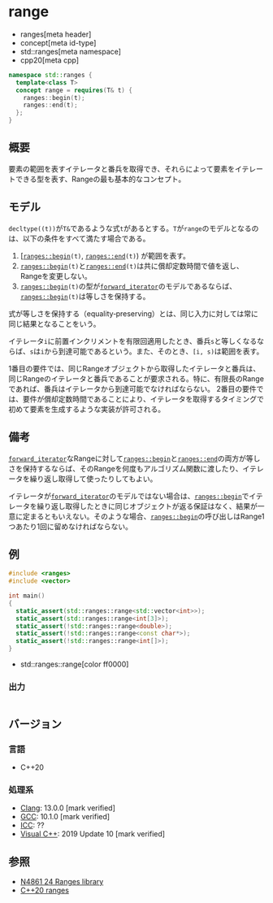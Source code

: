# range
* ranges[meta header]
* concept[meta id-type]
* std::ranges[meta namespace]
* cpp20[meta cpp]

```cpp
namespace std::ranges {
  template<class T>
  concept range = requires(T& t) {
    ranges::begin(t);
    ranges::end(t);
  };
}
```

## 概要
要素の範囲を表すイテレータと番兵を取得でき、それらによって要素をイテレートできる型を表す、Rangeの最も基本的なコンセプト。

## モデル
`decltype((t))`が`T&`であるような式`t`があるとする。`T`が`range`のモデルとなるのは、以下の条件をすべて満たす場合である。

1. \[[`ranges::begin`](begin.md)`(t)`, [`ranges::end`](end.md)`(t)`) が範囲を表す。
2. [`ranges::begin`](begin.md)`(t)`と[`ranges::end`](end.md)`(t)`は共に償却定数時間で値を返し、Rangeを変更しない。
3. [`ranges::begin`](begin.md)`(t)`の型が[`forward_iterator`](/reference/iterator/forward_iterator.md)のモデルであるならば、[`ranges::begin`](begin.md)`(t)`は等しさを保持する。

式が等しさを保持する（equality‑preserving）とは、同じ入力に対しては常に同じ結果となることをいう。

イテレータ`i`に前置インクリメントを有限回適用したとき、番兵`s`と等しくなるならば、`s`は`i`から到達可能であるという。また、そのとき、`[i, s)`は範囲を表す。

1番目の要件では、同じRangeオブジェクトから取得したイテレータと番兵は、同じRangeのイテレータと番兵であることが要求される。特に、有限長のRangeであれば、番兵はイテレータから到達可能でなければならない。
2番目の要件では、要件が償却定数時間であることにより、イテレータを取得するタイミングで初めて要素を生成するような実装が許可される。

## 備考
[`forward_iterator`](/reference/iterator/forward_iterator.md)なRangeに対して[`ranges::begin`](begin.md)と[`ranges::end`](end.md)の両方が等しさを保持するならば、そのRangeを何度もアルゴリズム関数に渡したり、イテレータを繰り返し取得して使ったりしてもよい。

イテレータが[`forward_iterator`](/reference/iterator/forward_iterator.md)のモデルではない場合は、[`ranges::begin`](begin.md)でイテレータを繰り返し取得したときに同じオブジェクトが返る保証はなく、結果が一意に定まるともいえない。そのような場合、[`ranges::begin`](begin.md)の呼び出しはRange1つあたり1回に留めなければならない。

## 例
```cpp example
#include <ranges>
#include <vector>

int main()
{
  static_assert(std::ranges::range<std::vector<int>>);
  static_assert(std::ranges::range<int[3]>);
  static_assert(!std::ranges::range<double>);
  static_assert(!std::ranges::range<const char*>);
  static_assert(!std::ranges::range<int[]>);
}
```
* std::ranges::range[color ff0000]

### 出力
```
```

## バージョン
### 言語
- C++20

### 処理系
- [Clang](/implementation.md#clang): 13.0.0 [mark verified]
- [GCC](/implementation.md#gcc): 10.1.0 [mark verified]
- [ICC](/implementation.md#icc): ??
- [Visual C++](/implementation.md#visual_cpp): 2019 Update 10 [mark verified]

## 参照
- [N4861 24 Ranges library](https://timsong-cpp.github.io/cppwp/n4861/ranges)
- [C++20 ranges](https://techbookfest.org/product/5134506308665344)

